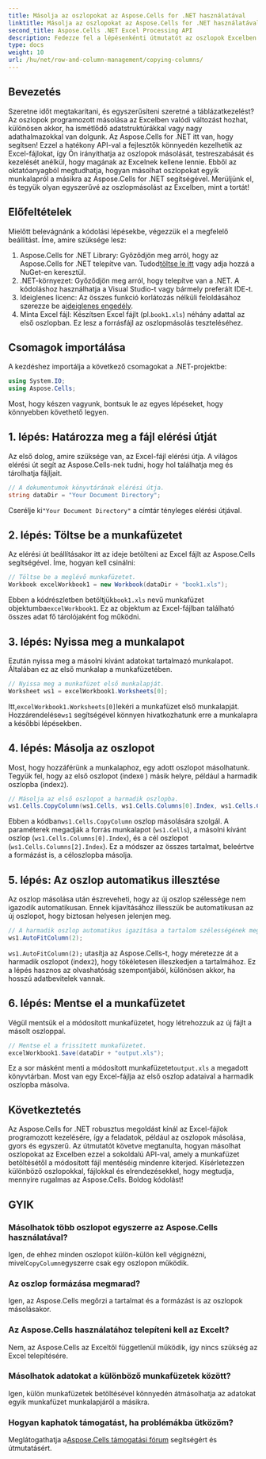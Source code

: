 ```yaml
---
title: Másolja az oszlopokat az Aspose.Cells for .NET használatával
linktitle: Másolja az oszlopokat az Aspose.Cells for .NET használatával
second_title: Aspose.Cells .NET Excel Processing API
description: Fedezze fel a lépésenkénti útmutatót az oszlopok Excelben történő másolásához az Aspose.Cells for .NET használatával. Egyszerűsítse adatfeladatait egyértelmű utasításokkal.
type: docs
weight: 10
url: /hu/net/row-and-column-management/copying-columns/
---
```

## Bevezetés
Szeretne időt megtakarítani, és egyszerűsíteni szeretné a táblázatkezelést? Az oszlopok programozott másolása az Excelben valódi változást hozhat, különösen akkor, ha ismétlődő adatstruktúrákkal vagy nagy adathalmazokkal van dolgunk. Az Aspose.Cells for .NET itt van, hogy segítsen! Ezzel a hatékony API-val a fejlesztők könnyedén kezelhetik az Excel-fájlokat, így Ön irányíthatja az oszlopok másolását, testreszabását és kezelését anélkül, hogy magának az Excelnek kellene lennie. Ebből az oktatóanyagból megtudhatja, hogyan másolhat oszlopokat egyik munkalapról a másikra az Aspose.Cells for .NET segítségével. 
Merüljünk el, és tegyük olyan egyszerűvé az oszlopmásolást az Excelben, mint a tortát!
## Előfeltételek
Mielőtt belevágnánk a kódolási lépésekbe, végezzük el a megfelelő beállítást. Íme, amire szüksége lesz:
1.  Aspose.Cells for .NET Library: Győződjön meg arról, hogy az Aspose.Cells for .NET telepítve van. Tudod[töltse le itt](https://releases.aspose.com/cells/net/) vagy adja hozzá a NuGet-en keresztül.
2. .NET-környezet: Győződjön meg arról, hogy telepítve van a .NET. A kódoláshoz használhatja a Visual Studio-t vagy bármely preferált IDE-t.
3.  Ideiglenes licenc: Az összes funkció korlátozás nélküli feloldásához szerezze be a[ideiglenes engedély](https://purchase.aspose.com/temporary-license/).
4. Minta Excel fájl: Készítsen Excel fájlt (pl.`book1.xls`) néhány adattal az első oszlopban. Ez lesz a forrásfájl az oszlopmásolás teszteléséhez.
## Csomagok importálása
A kezdéshez importálja a következő csomagokat a .NET-projektbe:
```csharp
using System.IO;
using Aspose.Cells;
```
Most, hogy készen vagyunk, bontsuk le az egyes lépéseket, hogy könnyebben követhető legyen.
## 1. lépés: Határozza meg a fájl elérési útját
Az első dolog, amire szüksége van, az Excel-fájl elérési útja. A világos elérési út segít az Aspose.Cells-nek tudni, hogy hol találhatja meg és tárolhatja fájljait.
```csharp
// A dokumentumok könyvtárának elérési útja.
string dataDir = "Your Document Directory";
```
 Cserélje ki`"Your Document Directory"` a címtár tényleges elérési útjával.
## 2. lépés: Töltse be a munkafüzetet
Az elérési út beállításakor itt az ideje betölteni az Excel fájlt az Aspose.Cells segítségével. Íme, hogyan kell csinálni:
```csharp
// Töltse be a meglévő munkafüzetet.
Workbook excelWorkbook1 = new Workbook(dataDir + "book1.xls");
```
 Ebben a kódrészletben betöltjük`book1.xls` nevű munkafüzet objektumba`excelWorkbook1`. Ez az objektum az Excel-fájlban található összes adat fő tárolójaként fog működni.
## 3. lépés: Nyissa meg a munkalapot
Ezután nyissa meg a másolni kívánt adatokat tartalmazó munkalapot. Általában ez az első munkalap a munkafüzetében.
```csharp
// Nyissa meg a munkafüzet első munkalapját.
Worksheet ws1 = excelWorkbook1.Worksheets[0];
```
 Itt,`excelWorkbook1.Worksheets[0]`lekéri a munkafüzet első munkalapját. Hozzárendelése`ws1` segítségével könnyen hivatkozhatunk erre a munkalapra a későbbi lépésekben.
## 4. lépés: Másolja az oszlopot
 Most, hogy hozzáférünk a munkalaphoz, egy adott oszlopot másolhatunk. Tegyük fel, hogy az első oszlopot (index`0` ) másik helyre, például a harmadik oszlopba (index`2`).
```csharp
// Másolja az első oszlopot a harmadik oszlopba.
ws1.Cells.CopyColumn(ws1.Cells, ws1.Cells.Columns[0].Index, ws1.Cells.Columns[2].Index);
```
 Ebben a kódban`ws1.Cells.CopyColumn` oszlop másolására szolgál. A paraméterek megadják a forrás munkalapot (`ws1.Cells`), a másolni kívánt oszlop (`ws1.Cells.Columns[0].Index`), és a cél oszlopot (`ws1.Cells.Columns[2].Index`). Ez a módszer az összes tartalmat, beleértve a formázást is, a céloszlopba másolja.
## 5. lépés: Az oszlop automatikus illesztése
Az oszlop másolása után észreveheti, hogy az új oszlop szélessége nem igazodik automatikusan. Ennek kijavításához illesszük be automatikusan az új oszlopot, hogy biztosan helyesen jelenjen meg.
```csharp
// A harmadik oszlop automatikus igazítása a tartalom szélességének megfelelően.
ws1.AutoFitColumn(2);
```
`ws1.AutoFitColumn(2);` utasítja az Aspose.Cells-t, hogy méretezze át a harmadik oszlopot (index`2`), hogy tökéletesen illeszkedjen a tartalmához. Ez a lépés hasznos az olvashatóság szempontjából, különösen akkor, ha hosszú adatbevitelek vannak.
## 6. lépés: Mentse el a munkafüzetet
Végül mentsük el a módosított munkafüzetet, hogy létrehozzuk az új fájlt a másolt oszloppal. 
```csharp
// Mentse el a frissített munkafüzetet.
excelWorkbook1.Save(dataDir + "output.xls");
```
 Ez a sor másként menti a módosított munkafüzetet`output.xls` a megadott könyvtárban. Most van egy Excel-fájlja az első oszlop adataival a harmadik oszlopba másolva.
## Következtetés
Az Aspose.Cells for .NET robusztus megoldást kínál az Excel-fájlok programozott kezelésére, így a feladatok, például az oszlopok másolása, gyors és egyszerű. Az útmutatót követve megtanulta, hogyan másolhat oszlopokat az Excelben ezzel a sokoldalú API-val, amely a munkafüzet betöltésétől a módosított fájl mentéséig mindenre kiterjed. Kísérletezzen különböző oszlopokkal, fájlokkal és elrendezésekkel, hogy megtudja, mennyire rugalmas az Aspose.Cells. Boldog kódolást!
## GYIK
### Másolhatok több oszlopot egyszerre az Aspose.Cells használatával?  
 Igen, de ehhez minden oszlopot külön-külön kell végignézni, mivel`CopyColumn`egyszerre csak egy oszlopon működik. 
### Az oszlop formázása megmarad?  
Igen, az Aspose.Cells megőrzi a tartalmat és a formázást is az oszlopok másolásakor.
### Az Aspose.Cells használatához telepíteni kell az Excelt?  
Nem, az Aspose.Cells az Exceltől függetlenül működik, így nincs szükség az Excel telepítésére.
### Másolhatok adatokat a különböző munkafüzetek között?  
Igen, külön munkafüzetek betöltésével könnyedén átmásolhatja az adatokat egyik munkafüzet munkalapjáról a másikra.
### Hogyan kaphatok támogatást, ha problémákba ütközöm?  
 Meglátogathatja a[Aspose.Cells támogatási fórum](https://forum.aspose.com/c/cells/9) segítségért és útmutatásért.